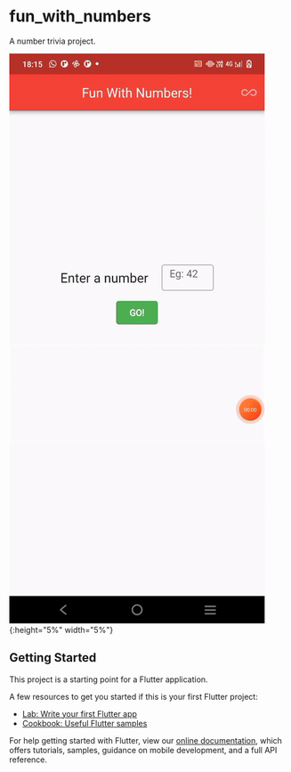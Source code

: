 # fun_with_numbers

A number trivia project.

![alternative-text](https://github.com/Anirudh-V-Gubbi/IRIS-Flutter-Bootcamp-2022/blob/master/session_3/fun_with_numbers/ezgif-3-8280ac1d0e.gif){:height="5%" width="5%"}

## Getting Started

This project is a starting point for a Flutter application.

A few resources to get you started if this is your first Flutter project:

- [Lab: Write your first Flutter app](https://flutter.dev/docs/get-started/codelab)
- [Cookbook: Useful Flutter samples](https://flutter.dev/docs/cookbook)

For help getting started with Flutter, view our
[online documentation](https://flutter.dev/docs), which offers tutorials,
samples, guidance on mobile development, and a full API reference.
